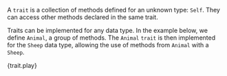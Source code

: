 A `trait` is a collection of methods defined for an unknown type:
`Self`. They can access other methods declared in the same trait.

Traits can be implemented for any data type. In the example below,
we define `Animal`, a group of methods. The `Animal` `trait` is 
then implemented for the `Sheep` data type, allowing the use of 
methods from `Animal` with a `Sheep`.

{trait.play}
